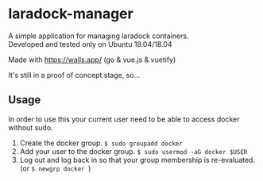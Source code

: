 # laradock-manager	

A simple application for managing laradock containers.	
Developed and tested only on Ubuntu 19.04/18.04	

Made with https://wails.app/ (go & vue.js & vuetify)	

It's still in a proof of concept stage, so...

## Usage

In order to use this your current user need to be able to access docker without sudo.

1.  Create the docker group. `$ sudo groupadd docker`
2. Add your user to the docker group. `$ sudo usermod -aG docker $USER`
3. Log out and log back in so that your group membership is re-evaluated. (or `$ newgrp docker `)
